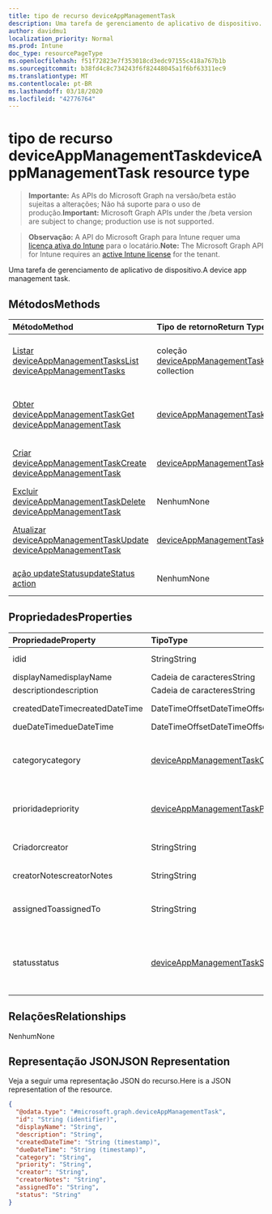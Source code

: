 ```yaml
---
title: tipo de recurso deviceAppManagementTask
description: Uma tarefa de gerenciamento de aplicativo de dispositivo.
author: davidmu1
localization_priority: Normal
ms.prod: Intune
doc_type: resourcePageType
ms.openlocfilehash: f51f72823e7f353018cd3edc97155c418a767b1b
ms.sourcegitcommit: b38fd4c8c734243f6f82448045a1f6bf63311ec9
ms.translationtype: MT
ms.contentlocale: pt-BR
ms.lasthandoff: 03/18/2020
ms.locfileid: "42776764"
---
```

# <a name="deviceappmanagementtask-resource-type"></a><span data-ttu-id="cef5b-103">tipo de recurso deviceAppManagementTask</span><span class="sxs-lookup"><span data-stu-id="cef5b-103">deviceAppManagementTask resource type</span></span>

> <span data-ttu-id="cef5b-104">**Importante:** As APIs do Microsoft Graph na versão/beta estão sujeitas a alterações; Não há suporte para o uso de produção.</span><span class="sxs-lookup"><span data-stu-id="cef5b-104">**Important:** Microsoft Graph APIs under the /beta version are subject to change; production use is not supported.</span></span>

> <span data-ttu-id="cef5b-105">**Observação:** A API do Microsoft Graph para Intune requer uma [licença ativa do Intune](https://go.microsoft.com/fwlink/?linkid=839381) para o locatário.</span><span class="sxs-lookup"><span data-stu-id="cef5b-105">**Note:** The Microsoft Graph API for Intune requires an [active Intune license](https://go.microsoft.com/fwlink/?linkid=839381) for the tenant.</span></span>

<span data-ttu-id="cef5b-106">Uma tarefa de gerenciamento de aplicativo de dispositivo.</span><span class="sxs-lookup"><span data-stu-id="cef5b-106">A device app management task.</span></span>

## <a name="methods"></a><span data-ttu-id="cef5b-107">Métodos</span><span class="sxs-lookup"><span data-stu-id="cef5b-107">Methods</span></span>
|<span data-ttu-id="cef5b-108">Método</span><span class="sxs-lookup"><span data-stu-id="cef5b-108">Method</span></span>|<span data-ttu-id="cef5b-109">Tipo de retorno</span><span class="sxs-lookup"><span data-stu-id="cef5b-109">Return Type</span></span>|<span data-ttu-id="cef5b-110">Descrição</span><span class="sxs-lookup"><span data-stu-id="cef5b-110">Description</span></span>|
|:---|:---|:---|
|[<span data-ttu-id="cef5b-111">Listar deviceAppManagementTasks</span><span class="sxs-lookup"><span data-stu-id="cef5b-111">List deviceAppManagementTasks</span></span>](../api/intune-partnerintegration-deviceappmanagementtask-list.md)|<span data-ttu-id="cef5b-112">coleção [deviceAppManagementTask](../resources/intune-partnerintegration-deviceappmanagementtask.md)</span><span class="sxs-lookup"><span data-stu-id="cef5b-112">[deviceAppManagementTask](../resources/intune-partnerintegration-deviceappmanagementtask.md) collection</span></span>|<span data-ttu-id="cef5b-113">Listar Propriedades e relações dos objetos [deviceAppManagementTask](../resources/intune-partnerintegration-deviceappmanagementtask.md) .</span><span class="sxs-lookup"><span data-stu-id="cef5b-113">List properties and relationships of the [deviceAppManagementTask](../resources/intune-partnerintegration-deviceappmanagementtask.md) objects.</span></span>|
|[<span data-ttu-id="cef5b-114">Obter deviceAppManagementTask</span><span class="sxs-lookup"><span data-stu-id="cef5b-114">Get deviceAppManagementTask</span></span>](../api/intune-partnerintegration-deviceappmanagementtask-get.md)|[<span data-ttu-id="cef5b-115">deviceAppManagementTask</span><span class="sxs-lookup"><span data-stu-id="cef5b-115">deviceAppManagementTask</span></span>](../resources/intune-partnerintegration-deviceappmanagementtask.md)|<span data-ttu-id="cef5b-116">Leia as propriedades e as relações do objeto [deviceAppManagementTask](../resources/intune-partnerintegration-deviceappmanagementtask.md) .</span><span class="sxs-lookup"><span data-stu-id="cef5b-116">Read properties and relationships of the [deviceAppManagementTask](../resources/intune-partnerintegration-deviceappmanagementtask.md) object.</span></span>|
|[<span data-ttu-id="cef5b-117">Criar deviceAppManagementTask</span><span class="sxs-lookup"><span data-stu-id="cef5b-117">Create deviceAppManagementTask</span></span>](../api/intune-partnerintegration-deviceappmanagementtask-create.md)|[<span data-ttu-id="cef5b-118">deviceAppManagementTask</span><span class="sxs-lookup"><span data-stu-id="cef5b-118">deviceAppManagementTask</span></span>](../resources/intune-partnerintegration-deviceappmanagementtask.md)|<span data-ttu-id="cef5b-119">Criar um novo objeto [deviceAppManagementTask](../resources/intune-partnerintegration-deviceappmanagementtask.md) .</span><span class="sxs-lookup"><span data-stu-id="cef5b-119">Create a new [deviceAppManagementTask](../resources/intune-partnerintegration-deviceappmanagementtask.md) object.</span></span>|
|[<span data-ttu-id="cef5b-120">Excluir deviceAppManagementTask</span><span class="sxs-lookup"><span data-stu-id="cef5b-120">Delete deviceAppManagementTask</span></span>](../api/intune-partnerintegration-deviceappmanagementtask-delete.md)|<span data-ttu-id="cef5b-121">Nenhum</span><span class="sxs-lookup"><span data-stu-id="cef5b-121">None</span></span>|<span data-ttu-id="cef5b-122">Exclui [deviceAppManagementTask](../resources/intune-partnerintegration-deviceappmanagementtask.md).</span><span class="sxs-lookup"><span data-stu-id="cef5b-122">Deletes a [deviceAppManagementTask](../resources/intune-partnerintegration-deviceappmanagementtask.md).</span></span>|
|[<span data-ttu-id="cef5b-123">Atualizar deviceAppManagementTask</span><span class="sxs-lookup"><span data-stu-id="cef5b-123">Update deviceAppManagementTask</span></span>](../api/intune-partnerintegration-deviceappmanagementtask-update.md)|[<span data-ttu-id="cef5b-124">deviceAppManagementTask</span><span class="sxs-lookup"><span data-stu-id="cef5b-124">deviceAppManagementTask</span></span>](../resources/intune-partnerintegration-deviceappmanagementtask.md)|<span data-ttu-id="cef5b-125">Atualiza as propriedades de um objeto [deviceAppManagementTask](../resources/intune-partnerintegration-deviceappmanagementtask.md) .</span><span class="sxs-lookup"><span data-stu-id="cef5b-125">Update the properties of a [deviceAppManagementTask](../resources/intune-partnerintegration-deviceappmanagementtask.md) object.</span></span>|
|[<span data-ttu-id="cef5b-126">ação updateStatus</span><span class="sxs-lookup"><span data-stu-id="cef5b-126">updateStatus action</span></span>](../api/intune-partnerintegration-deviceappmanagementtask-updatestatus.md)|<span data-ttu-id="cef5b-127">Nenhum</span><span class="sxs-lookup"><span data-stu-id="cef5b-127">None</span></span>|<span data-ttu-id="cef5b-128">Definir o status da tarefa e anexar uma anotação.</span><span class="sxs-lookup"><span data-stu-id="cef5b-128">Set the task's status and attach a note.</span></span>|

## <a name="properties"></a><span data-ttu-id="cef5b-129">Propriedades</span><span class="sxs-lookup"><span data-stu-id="cef5b-129">Properties</span></span>
|<span data-ttu-id="cef5b-130">Propriedade</span><span class="sxs-lookup"><span data-stu-id="cef5b-130">Property</span></span>|<span data-ttu-id="cef5b-131">Tipo</span><span class="sxs-lookup"><span data-stu-id="cef5b-131">Type</span></span>|<span data-ttu-id="cef5b-132">Descrição</span><span class="sxs-lookup"><span data-stu-id="cef5b-132">Description</span></span>|
|:---|:---|:---|
|<span data-ttu-id="cef5b-133">id</span><span class="sxs-lookup"><span data-stu-id="cef5b-133">id</span></span>|<span data-ttu-id="cef5b-134">String</span><span class="sxs-lookup"><span data-stu-id="cef5b-134">String</span></span>|<span data-ttu-id="cef5b-135">A chave da entidade.</span><span class="sxs-lookup"><span data-stu-id="cef5b-135">The entity key.</span></span>|
|<span data-ttu-id="cef5b-136">displayName</span><span class="sxs-lookup"><span data-stu-id="cef5b-136">displayName</span></span>|<span data-ttu-id="cef5b-137">Cadeia de caracteres</span><span class="sxs-lookup"><span data-stu-id="cef5b-137">String</span></span>|<span data-ttu-id="cef5b-138">O nome.</span><span class="sxs-lookup"><span data-stu-id="cef5b-138">The name.</span></span>|
|<span data-ttu-id="cef5b-139">description</span><span class="sxs-lookup"><span data-stu-id="cef5b-139">description</span></span>|<span data-ttu-id="cef5b-140">Cadeia de caracteres</span><span class="sxs-lookup"><span data-stu-id="cef5b-140">String</span></span>|<span data-ttu-id="cef5b-141">A descrição.</span><span class="sxs-lookup"><span data-stu-id="cef5b-141">The description.</span></span>|
|<span data-ttu-id="cef5b-142">createdDateTime</span><span class="sxs-lookup"><span data-stu-id="cef5b-142">createdDateTime</span></span>|<span data-ttu-id="cef5b-143">DateTimeOffset</span><span class="sxs-lookup"><span data-stu-id="cef5b-143">DateTimeOffset</span></span>|<span data-ttu-id="cef5b-144">A data de criação.</span><span class="sxs-lookup"><span data-stu-id="cef5b-144">The created date.</span></span>|
|<span data-ttu-id="cef5b-145">dueDateTime</span><span class="sxs-lookup"><span data-stu-id="cef5b-145">dueDateTime</span></span>|<span data-ttu-id="cef5b-146">DateTimeOffset</span><span class="sxs-lookup"><span data-stu-id="cef5b-146">DateTimeOffset</span></span>|<span data-ttu-id="cef5b-147">A data de conclusão.</span><span class="sxs-lookup"><span data-stu-id="cef5b-147">The due date.</span></span>|
|<span data-ttu-id="cef5b-148">category</span><span class="sxs-lookup"><span data-stu-id="cef5b-148">category</span></span>|[<span data-ttu-id="cef5b-149">deviceAppManagementTaskCategory</span><span class="sxs-lookup"><span data-stu-id="cef5b-149">deviceAppManagementTaskCategory</span></span>](../resources/intune-partnerintegration-deviceappmanagementtaskcategory.md)|<span data-ttu-id="cef5b-150">A categoria.</span><span class="sxs-lookup"><span data-stu-id="cef5b-150">The category.</span></span> <span data-ttu-id="cef5b-151">Os valores possíveis são: `unknown` e `advancedThreatProtection`.</span><span class="sxs-lookup"><span data-stu-id="cef5b-151">Possible values are: `unknown`, `advancedThreatProtection`.</span></span>|
|<span data-ttu-id="cef5b-152">prioridade</span><span class="sxs-lookup"><span data-stu-id="cef5b-152">priority</span></span>|[<span data-ttu-id="cef5b-153">deviceAppManagementTaskPriority</span><span class="sxs-lookup"><span data-stu-id="cef5b-153">deviceAppManagementTaskPriority</span></span>](../resources/intune-partnerintegration-deviceappmanagementtaskpriority.md)|<span data-ttu-id="cef5b-154">A prioridade.</span><span class="sxs-lookup"><span data-stu-id="cef5b-154">The priority.</span></span> <span data-ttu-id="cef5b-155">Os valores possíveis são: `none`, `high`, `low`.</span><span class="sxs-lookup"><span data-stu-id="cef5b-155">Possible values are: `none`, `high`, `low`.</span></span>|
|<span data-ttu-id="cef5b-156">Criador</span><span class="sxs-lookup"><span data-stu-id="cef5b-156">creator</span></span>|<span data-ttu-id="cef5b-157">String</span><span class="sxs-lookup"><span data-stu-id="cef5b-157">String</span></span>|<span data-ttu-id="cef5b-158">O endereço de email do criador.</span><span class="sxs-lookup"><span data-stu-id="cef5b-158">The email address of the creator.</span></span>|
|<span data-ttu-id="cef5b-159">creatorNotes</span><span class="sxs-lookup"><span data-stu-id="cef5b-159">creatorNotes</span></span>|<span data-ttu-id="cef5b-160">String</span><span class="sxs-lookup"><span data-stu-id="cef5b-160">String</span></span>|<span data-ttu-id="cef5b-161">Observações do criador.</span><span class="sxs-lookup"><span data-stu-id="cef5b-161">Notes from the creator.</span></span>|
|<span data-ttu-id="cef5b-162">assignedTo</span><span class="sxs-lookup"><span data-stu-id="cef5b-162">assignedTo</span></span>|<span data-ttu-id="cef5b-163">String</span><span class="sxs-lookup"><span data-stu-id="cef5b-163">String</span></span>|<span data-ttu-id="cef5b-164">O nome ou email do administrador ao qual esta tarefa é atribuída.</span><span class="sxs-lookup"><span data-stu-id="cef5b-164">The name or email of the admin this task is assigned to.</span></span>|
|<span data-ttu-id="cef5b-165">status</span><span class="sxs-lookup"><span data-stu-id="cef5b-165">status</span></span>|[<span data-ttu-id="cef5b-166">deviceAppManagementTaskStatus</span><span class="sxs-lookup"><span data-stu-id="cef5b-166">deviceAppManagementTaskStatus</span></span>](../resources/intune-partnerintegration-deviceappmanagementtaskstatus.md)|<span data-ttu-id="cef5b-167">O status.</span><span class="sxs-lookup"><span data-stu-id="cef5b-167">The status.</span></span> <span data-ttu-id="cef5b-168">Os valores possíveis são: `unknown`, `pending`, `active`, `completed`, `rejected`.</span><span class="sxs-lookup"><span data-stu-id="cef5b-168">Possible values are: `unknown`, `pending`, `active`, `completed`, `rejected`.</span></span>|

## <a name="relationships"></a><span data-ttu-id="cef5b-169">Relações</span><span class="sxs-lookup"><span data-stu-id="cef5b-169">Relationships</span></span>
<span data-ttu-id="cef5b-170">Nenhum</span><span class="sxs-lookup"><span data-stu-id="cef5b-170">None</span></span>

## <a name="json-representation"></a><span data-ttu-id="cef5b-171">Representação JSON</span><span class="sxs-lookup"><span data-stu-id="cef5b-171">JSON Representation</span></span>
<span data-ttu-id="cef5b-172">Veja a seguir uma representação JSON do recurso.</span><span class="sxs-lookup"><span data-stu-id="cef5b-172">Here is a JSON representation of the resource.</span></span>
<!-- {
  "blockType": "resource",
  "keyProperty": "id",
  "@odata.type": "microsoft.graph.deviceAppManagementTask"
}
-->
``` json
{
  "@odata.type": "#microsoft.graph.deviceAppManagementTask",
  "id": "String (identifier)",
  "displayName": "String",
  "description": "String",
  "createdDateTime": "String (timestamp)",
  "dueDateTime": "String (timestamp)",
  "category": "String",
  "priority": "String",
  "creator": "String",
  "creatorNotes": "String",
  "assignedTo": "String",
  "status": "String"
}
```



